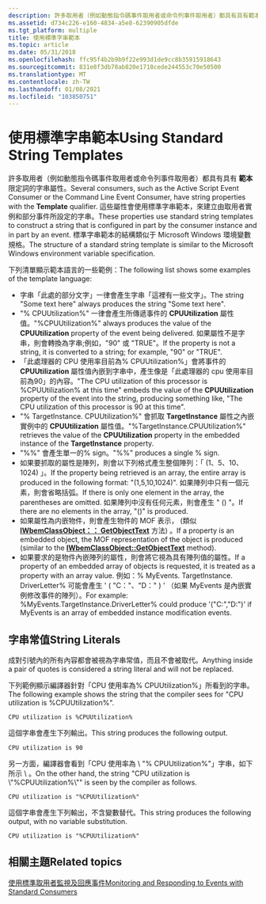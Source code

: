 ```yaml
---
description: 許多取用者（例如動態指令碼事件取用者或命令列事件取用者）都具有具有範本限定詞的字串屬性。
ms.assetid: d734c226-e160-4834-a5e8-62390905dfde
ms.tgt_platform: multiple
title: 使用標準字串範本
ms.topic: article
ms.date: 05/31/2018
ms.openlocfilehash: ffc95f4b2b9b9f22e993d1de9cc8b35915918643
ms.sourcegitcommit: 831e8f3db78ab820e1710cede244553c70e50500
ms.translationtype: MT
ms.contentlocale: zh-TW
ms.lasthandoff: 01/08/2021
ms.locfileid: "103850751"
---
```

# <a name="using-standard-string-templates"></a><span data-ttu-id="ce10e-103">使用標準字串範本</span><span class="sxs-lookup"><span data-stu-id="ce10e-103">Using Standard String Templates</span></span>

<span data-ttu-id="ce10e-104">許多取用者（例如動態指令碼事件取用者或命令列事件取用者）都具有具有 **範本** 限定詞的字串屬性。</span><span class="sxs-lookup"><span data-stu-id="ce10e-104">Several consumers, such as the Active Script Event Consumer or the Command Line Event Consumer, have string properties with the **Template** qualifier.</span></span> <span data-ttu-id="ce10e-105">這些屬性會使用標準字串範本，來建立由取用者實例和部分事件所設定的字串。</span><span class="sxs-lookup"><span data-stu-id="ce10e-105">These properties use standard string templates to construct a string that is configured in part by the consumer instance and in part by an event.</span></span> <span data-ttu-id="ce10e-106">標準字串範本的結構類似于 Microsoft Windows 環境變數規格。</span><span class="sxs-lookup"><span data-stu-id="ce10e-106">The structure of a standard string template is similar to the Microsoft Windows environment variable specification.</span></span>

<span data-ttu-id="ce10e-107">下列清單顯示範本語言的一些範例：</span><span class="sxs-lookup"><span data-stu-id="ce10e-107">The following list shows some examples of the template language:</span></span>

-   <span data-ttu-id="ce10e-108">字串「此處的部分文字」一律會產生字串「這裡有一些文字」。</span><span class="sxs-lookup"><span data-stu-id="ce10e-108">The string "Some text here" always produces the string "Some text here".</span></span>
-   <span data-ttu-id="ce10e-109">"% CPUUtilization%" 一律會產生所傳遞事件的 **CPUUtilization** 屬性值。</span><span class="sxs-lookup"><span data-stu-id="ce10e-109">"%CPUUtilization%" always produces the value of the **CPUUtilization** property of the event being delivered.</span></span> <span data-ttu-id="ce10e-110">如果屬性不是字串，則會轉換為字串;例如，"90" 或 "TRUE"。</span><span class="sxs-lookup"><span data-stu-id="ce10e-110">If the property is not a string, it is converted to a string; for example, "90" or "TRUE".</span></span>
-   <span data-ttu-id="ce10e-111">「此處理器的 CPU 使用率目前為% CPUUtilization%」會將事件的 **CPUUtilization** 屬性值內嵌到字串中，產生像是「此處理器的 cpu 使用率目前為90」的內容。</span><span class="sxs-lookup"><span data-stu-id="ce10e-111">"The CPU utilization of this processor is %CPUUtilization% at this time" embeds the value of the **CPUUtilization** property of the event into the string, producing something like, "The CPU utilization of this processor is 90 at this time".</span></span>
-   <span data-ttu-id="ce10e-112">"% TargetInstance. CPUUtilization%" 會抓取 **TargetInstance** 屬性之內嵌實例中的 **CPUUtilization** 屬性值。</span><span class="sxs-lookup"><span data-stu-id="ce10e-112">"%TargetInstance.CPUUtilization%" retrieves the value of the **CPUUtilization** property in the embedded instance of the **TargetInstance** property.</span></span>
-   <span data-ttu-id="ce10e-113">"%%" 會產生單一的% sign。</span><span class="sxs-lookup"><span data-stu-id="ce10e-113">"%%" produces a single % sign.</span></span>
-   <span data-ttu-id="ce10e-114">如果要抓取的屬性是陣列，則會以下列格式產生整個陣列：「 (1、5、10、1024) 」。</span><span class="sxs-lookup"><span data-stu-id="ce10e-114">If the property being retrieved is an array, the entire array is produced in the following format: "(1,5,10,1024)".</span></span> <span data-ttu-id="ce10e-115">如果陣列中只有一個元素，則會省略括弧。</span><span class="sxs-lookup"><span data-stu-id="ce10e-115">If there is only one element in the array, the parentheses are omitted.</span></span> <span data-ttu-id="ce10e-116">如果陣列中沒有任何元素，則會產生 " () "。</span><span class="sxs-lookup"><span data-stu-id="ce10e-116">If there are no elements in the array, "()" is produced.</span></span>
-   <span data-ttu-id="ce10e-117">如果屬性為内嵌物件，則會產生物件的 MOF 表示， (類似 [**IWbemClassObject：： GetObjectText**](/windows/desktop/api/WbemCli/nf-wbemcli-iwbemclassobject-getobjecttext) 方法) 。</span><span class="sxs-lookup"><span data-stu-id="ce10e-117">If a property is an embedded object, the MOF representation of the object is produced (similar to the [**IWbemClassObject::GetObjectText**](/windows/desktop/api/WbemCli/nf-wbemcli-iwbemclassobject-getobjecttext) method).</span></span>
-   <span data-ttu-id="ce10e-118">如果要求的是物件內嵌陣列的屬性，則會將它視為具有陣列值的屬性。</span><span class="sxs-lookup"><span data-stu-id="ce10e-118">If a property of an embedded array of objects is requested, it is treated as a property with an array value.</span></span> <span data-ttu-id="ce10e-119">例如：% MyEvents. TargetInstance. DriverLetter% 可能會產生 ' ( "C："、"D：" ) ' （如果 MyEvents 是內嵌實例修改事件的陣列）。</span><span class="sxs-lookup"><span data-stu-id="ce10e-119">For example: %MyEvents.TargetInstance.DriverLetter% could produce '("C:","D:")' if MyEvents is an array of embedded instance modification events.</span></span>

## <a name="string-literals"></a><span data-ttu-id="ce10e-120">字串常值</span><span class="sxs-lookup"><span data-stu-id="ce10e-120">String Literals</span></span>

<span data-ttu-id="ce10e-121">成對引號內的所有內容都會被視為字串常值，而且不會被取代。</span><span class="sxs-lookup"><span data-stu-id="ce10e-121">Anything inside a pair of quotes is considered a string literal and will not be replaced.</span></span>

<span data-ttu-id="ce10e-122">下列範例顯示編譯器針對「CPU 使用率為% CPUUtilization%」所看到的字串。</span><span class="sxs-lookup"><span data-stu-id="ce10e-122">The following example shows the string that the compiler sees for "CPU utilization is %CPUUtilization%".</span></span>

``` syntax
CPU utilization is %CPUUtilization%
```

<span data-ttu-id="ce10e-123">這個字串會產生下列輸出。</span><span class="sxs-lookup"><span data-stu-id="ce10e-123">This string produces the following output.</span></span>

``` syntax
CPU utilization is 90
```

<span data-ttu-id="ce10e-124">另一方面，編譯器會看到「CPU 使用率為 \\ "% CPUUtilization%"」字串，如下所示 \\ 。</span><span class="sxs-lookup"><span data-stu-id="ce10e-124">On the other hand, the string "CPU utilization is \\"%CPUUtilization%\\"" is seen by the compiler as follows.</span></span>

``` syntax
CPU utilization is "%CPUUtilization%"
```

<span data-ttu-id="ce10e-125">這個字串會產生下列輸出，不含變數替代。</span><span class="sxs-lookup"><span data-stu-id="ce10e-125">This string produces the following output, with no variable substitution.</span></span>

``` syntax
CPU utilization is "%CPUUtilization%"
```

## <a name="related-topics"></a><span data-ttu-id="ce10e-126">相關主題</span><span class="sxs-lookup"><span data-stu-id="ce10e-126">Related topics</span></span>

<dl> <dt>

[<span data-ttu-id="ce10e-127">使用標準取用者監視及回應事件</span><span class="sxs-lookup"><span data-stu-id="ce10e-127">Monitoring and Responding to Events with Standard Consumers</span></span>](monitoring-and-responding-to-events-with-standard-consumers.md)
</dt> </dl>

 

 



